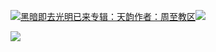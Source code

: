 [![](https://res.chinacath.cn/web/2024/11/08/1731030050068.png@!w100h100)黑暗即去光明已来专辑：天韵作者：周至教区![](https://res.chinacath.cn/web/icon/play-128.png)](http://www.zhouzhidiocese.com/track/109930)

![](https://res.chinacath.cn/web/images/2022/12/02/1669947247718.jpg)